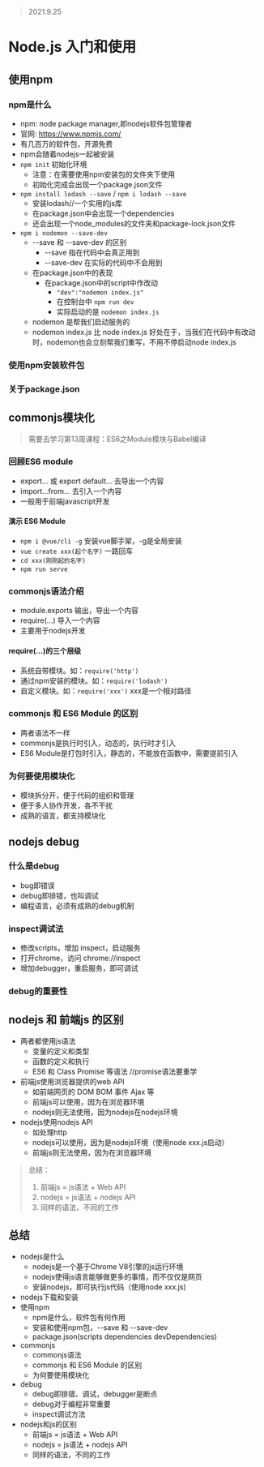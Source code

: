 >2021.9.25

# Node.js 入门和使用

## 使用npm

### npm是什么

- npm: node package manager,即nodejs软件包管理者
- 官网: https://www.npmjs.com/
- 有几百万的软件包，开源免费
- npm会随着nodejs一起被安装
- `npm init` 初始化环境
  - 注意：在需要使用npm安装包的文件夹下使用
  - 初始化完成会出现一个package.json文件
- `npm install lodash --save` / `npm i lodash --save` 
  - 安装lodash//一个实用的js库
  - 在package.json中会出现一个dependencies
  - 还会出现一个node_modules的文件夹和package-lock.json文件
- `npm i nodemon --save-dev`
  - --save 和 --save-dev 的区别
    - --save 指在代码中会真正用到
    - --save-dev 在实际的代码中不会用到
  - 在package.json中的表现
    - 在package.json中的script中作改动
      - `"dev":"nodemon index.js"`
      - 在控制台中 `npm run dev`
      - 实际启动的是 `nodemon index.js`
  - nodemon 是帮我们启动服务的
  - nodemon index.js 比 node index.js 好处在于，当我们在代码中有改动时，nodemon也会立刻帮我们重写，不用不停启动node index.js
### 使用npm安装软件包

### 关于package.json

## commonjs模块化

>需要去学习第13周课程：ES6之Module模块与Babel编译

### 回顾ES6 module

- export... 或 export default... 去导出一个内容
- import...from... 去引入一个内容
- 一般用于前端javascript开发

#### 演示 ES6 Module
  
- `npm i @vue/cli -g` 安装vue脚手架，-g是全局安装
- `vue create xxx(起个名字)` 一路回车
- `cd xxx(刚刚起的名字)`
- `npm run serve`

### commonjs语法介绍

- module.exports 输出，导出一个内容
- require(...) 导入一个内容
- 主要用于nodejs开发

#### require(...)的三个层级

- 系统自带模块。如：`require('http')`
- 通过npm安装的模块。如：`require('lodash')`
- 自定义模块。如：`require('xxx')` xxx是一个相对路径

### commonjs 和 ES6 Module 的区别

- 两者语法不一样
- commonjs是执行时引入，动态的，执行时才引入
- ES6 Module是打包时引入，静态的，不能放在函数中，需要提前引入

### 为何要使用模块化

- 模块拆分开，便于代码的组织和管理
- 便于多人协作开发，各不干扰
- 成熟的语言，都支持模块化

## nodejs debug

### 什么是debug

- bug即错误
- debug即排错，也叫调试
- 编程语言，必须有成熟的debug机制

### inspect调试法

- 修改scripts，增加 inspect，启动服务
- 打开chrome，访问 chrome://inspect
- 增加debugger，重启服务，即可调试

### debug的重要性

## nodejs 和 前端js 的区别

- 两者都使用js语法
  - 变量的定义和类型
  - 函数的定义和执行
  - ES6 和 Class Promise 等语法 //promise语法要重学
- 前端js使用浏览器提供的web API
  - 如前端网页的 DOM BOM 事件 Ajax 等
  - 前端js可以使用，因为在浏览器环境
  - nodejs则无法使用，因为nodejs在nodejs环境
- nodejs使用nodejs API
  - 如处理http
  - nodejs可以使用，因为是nodejs环境（使用node xxx.js启动）
  - 前端js则无法使用，因为在浏览器环境

>总结：
>1. 前端js = js语法 + Web API
>2. nodejs = js语法 + nodejs API
>3. 同样的语法，不同的工作

## 总结

- nodejs是什么
  - nodejs是一个基于Chrome V8引擎的js运行环境 
  - nodejs使得js语言能够做更多的事情，而不仅仅是网页
  - 安装nodejs，即可执行js代码（使用node xxx.js)
- nodejs下载和安装
- 使用npm
  - npm是什么，软件包有何作用
  - 安装和使用npm包，--save 和 --save-dev
  - package.json(scripts dependencies devDependencies)
- commonjs
  - commonjs语法
  - commonjs 和 ES6 Module 的区别
  - 为何要使用模块化
- debug
  - debug即排错、调试，debugger是断点
  - debug对于编程非常重要
  - inspect调试方法
- nodejs和js的区别
  - 前端js = js语法 + Web API
  - nodejs = js语法 + nodejs API
  - 同样的语法，不同的工作